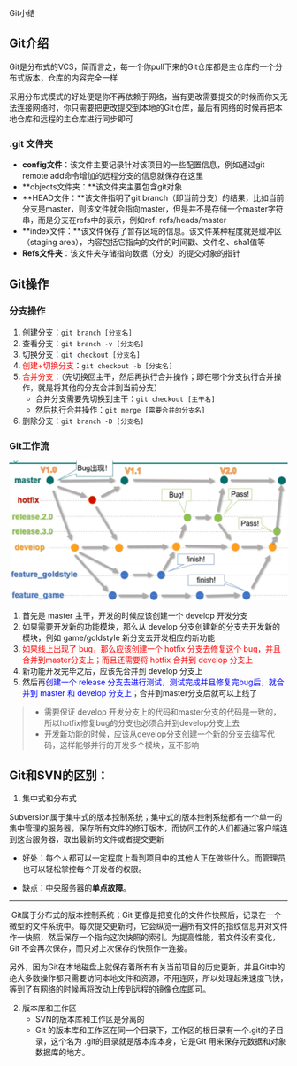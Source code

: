 Git小结

## Git介绍

​		Git是分布式的VCS，简而言之，每一个你pull下来的Git仓库都是主仓库的一个分布式版本，仓库的内容完全一样

​		采用分布式模式的好处便是你不再依赖于网络，当有更改需要提交的时候而你又无法连接网络时，你只需要把更改提交到本地的Git仓库，最后有网络的时候再把本地仓库和远程的主仓库进行同步即可

### .git 文件夹

- **config文件**：该文件主要记录针对该项目的一些配置信息，例如通过git remote add命令增加的远程分支的信息就保存在这里
- **objects文件夹：**该文件夹主要包含git对象
- **HEAD文件：**该文件指明了git branch（即当前分支）的结果，比如当前分支是master，则该文件就会指向master，但是并不是存储一个master字符串，而是分支在refs中的表示，例如ref: refs/heads/master
- **index文件：**该文件保存了暂存区域的信息。该文件某种程度就是缓冲区（staging area），内容包括它指向的文件的时间戳、文件名、sha1值等
- **Refs文件夹**：该文件夹存储指向数据（分支）的提交对象的指针







## Git操作

### 分支操作

1. 创建分支：`git branch [分支名]`
2. 查看分支：`git branch -v [分支名]`
3. 切换分支：`git checkout [分支名]`
4. <font color=red>创建+切换分支</font>：`git checkout -b [分支名]`
5. <font color=red>合并分支</font>：（先切换回主干，然后再执行合并操作；即在哪个分支执行合并操作，就是将其他的分支合并到当前分支）
   - 合并分支需要先切换到主干：`git checkout [主干名]`
   - 然后执行合并操作：`git merge [需要合并的分支名]`
6. 删除分支：`git branch -D [分支名]`



### Git工作流

![工作流](工作流.png)

1. 首先是 master 主干，开发的时候应该创建一个 develop 开发分支
2. 如果需要开发新的功能模块，那么从 develop 分支创建新的分支去开发新的模块，例如 game/goldstyle 新分支去开发相应的新功能
3. <font color=red>如果线上出现了 bug，那么应该创建一个 hotfix 分支去修复这个 bug，并且合并到master分支上；而且还需要将 hotfix 合并到 develop 分支上</font>
4. 新功能开发完毕之后，应该先合并到 develop 分支上
5. 然后再<font color=blue>创建一个 release 分支去进行测试，测试完成并且修复完bug后，就合并到 master 和 develop 分支上</font>；合并到master分支后就可以上线了

> - 需要保证 develop 开发分支上的代码和master分支的代码是一致的，所以hotfix修复bug的分支也必须合并到develop分支上去
> - 开发新功能的时候，应该从develop分支创建一个新的分支去编写代码，这样能够并行的开发多个模块，互不影响



## Git和SVN的区别：

1. 集中式和分布式

​        Subversion属于集中式的版本控制系统；集中式的版本控制系统都有一个单一的集中管理的服务器，保存所有文件的修订版本，而协同工作的人们都通过客户端连到这台服务器，取出最新的文件或者提交更新

- 好处：每个人都可以一定程度上看到项目中的其他人正在做些什么。而管理员也可以轻松掌控每个开发者的权限。

- 缺点：中央服务器的**单点故障**。

---

​		Git属于分布式的版本控制系统；Git 更像是把变化的文件作快照后，记录在一个微型的文件系统中。每次提交更新时，它会纵览一遍所有文件的指纹信息并对文件作一快照，然后保存一个指向这次快照的索引。为提高性能，若文件没有变化，Git 不会再次保存，而只对上次保存的快照作一连接。

​		另外，因为Git在本地磁盘上就保存着所有有关当前项目的历史更新，并且Git中的绝大多数操作都只需要访问本地文件和资源，不用连网，所以处理起来速度飞快，等到了有网络的时候再将改动上传到远程的镜像仓库即可。

2. 版本库和工作区
   - SVN的版本库和工作区是分离的
   - Git 的版本库和工作区在同一个目录下，工作区的根目录有一个.git的子目录，这个名为 .git的目录就是版本库本身，它是Git 用来保存元数据和对象数据库的地方。